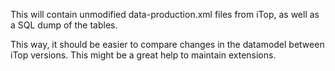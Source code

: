 This will contain unmodified data-production.xml files from iTop, as well as a SQL dump of the tables.

This way, it should be easier to compare changes in the datamodel between iTop versions. This might be a great help to maintain extensions.
